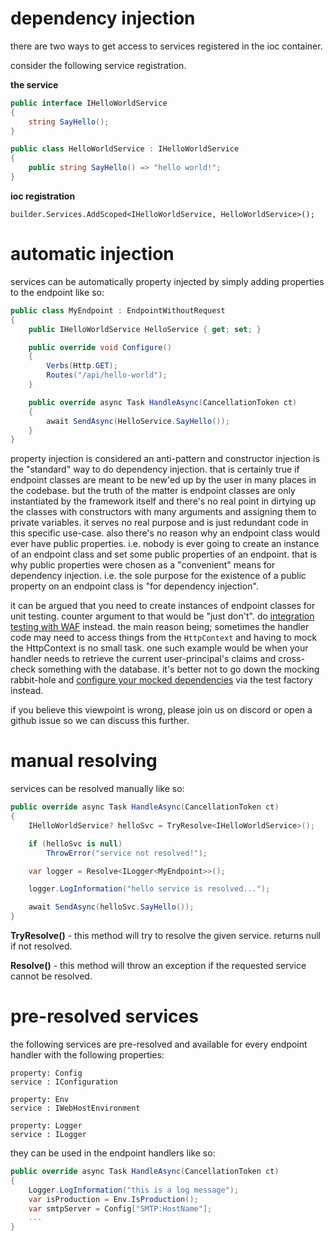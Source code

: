 # dependency injection
there are two ways to get access to services registered in the ioc container.

consider the following service registration.

**the service**
```csharp
public interface IHelloWorldService
{
    string SayHello();
}

public class HelloWorldService : IHelloWorldService
{
    public string SayHello() => "hello world!";
}
```

**ioc registration**
```
builder.Services.AddScoped<IHelloWorldService, HelloWorldService>();
```

# automatic injection

services can be automatically property injected by simply adding properties to the endpoint like so:

```csharp
public class MyEndpoint : EndpointWithoutRequest
{
    public IHelloWorldService HelloService { get; set; }

    public override void Configure()
    {
        Verbs(Http.GET);
        Routes("/api/hello-world");
    }

    public override async Task HandleAsync(CancellationToken ct)
    {
        await SendAsync(HelloService.SayHello());
    }
}
```
property injection is considered an anti-pattern and constructor injection is the "standard" way to do dependency injection. that is certainly true if endpoint classes are meant to be new'ed up by the user in many places in the codebase. but the truth of the matter is endpoint classes are only instantiated by the framework itself and there's no real point in dirtying up the classes with constructors with many arguments and assigning them to private variables. it serves no real purpose and is just redundant code in this specific use-case. also there's no reason why an endpoint class would ever have public properties. i.e. nobody is ever going to create an instance of an endpoint class and set some public properties of an endpoint. that is why public properties were chosen as a "convenient" means for dependency injection. i.e. the sole purpose for the existence of a public property on an endpoint class is "for dependency injection".

it can be argued that you need to create instances of endpoint classes for unit testing. counter argument to that would be "just don't". do [integration testing with WAF](Integration-Testing.md) instead. the main reason being; sometimes the handler code may need to access things from the `HttpContext` and having to mock the HttpContext is no small task. one such example would be when your handler needs to retrieve the current user-principal's claims and cross-check something with the database. it's better not to go down the mocking rabbit-hole and [configure your mocked dependencies](https://github.com/dj-nitehawk/FastEndpoints/blob/dcc6233c3031fa253cc7138379d90ad7a1ef5b40/Test/Setup.cs#L17) via the test factory instead. 

if you believe this viewpoint is wrong, please join us on discord or open a github issue so we can discuss this further.

# manual resolving

services can be resolved manually like so:
```csharp
public override async Task HandleAsync(CancellationToken ct)
{
    IHelloWorldService? helloSvc = TryResolve<IHelloWorldService>();

    if (helloSvc is null)
        ThrowError("service not resolved!");

    var logger = Resolve<ILogger<MyEndpoint>>();

    logger.LogInformation("hello service is resolved...");

    await SendAsync(helloSvc.SayHello());
}
```
**TryResolve()** - this method will try to resolve the given service. returns null if not resolved.

**Resolve()** - this method will throw an exception if the requested service cannot be resolved.

# pre-resolved services
the following services are pre-resolved and available for every endpoint handler with the following properties:
```
property: Config
service : IConfiguration

property: Env
service : IWebHostEnvironment

property: Logger
service : ILogger
```

they can be used in the endpoint handlers like so:
```csharp
public override async Task HandleAsync(CancellationToken ct)
{
    Logger.LogInformation("this is a log message");
    var isProduction = Env.IsProduction();
    var smtpServer = Config["SMTP:HostName"];
    ...
}
```
